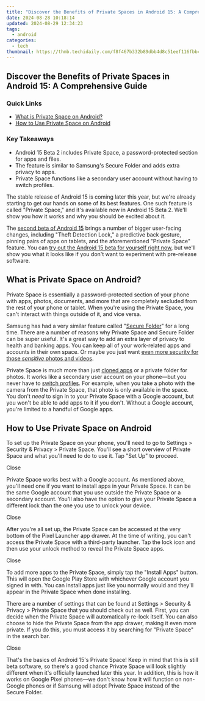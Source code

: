 ```yaml
---
title: "Discover the Benefits of Private Spaces in Android 15: A Comprehensive Guide"
date: 2024-08-28 10:18:14
updated: 2024-08-29 12:34:23
tags:
  - android
categories:
  - tech
thumbnail: https://thmb.techidaily.com/f8f467b332b89dbb4d8c51eef116fbbce4476e735f93f6027b47c78945bb4e75.jpg
---
```


## Discover the Benefits of Private Spaces in Android 15: A Comprehensive Guide

### Quick Links

* [What is Private Space on Android?](https://ios-location-track.techidaily.com/in-2024-3-ways-to-track-apple-iphone-12-pro-max-without-them-knowing-drfone-by-drfone-virtual-ios/)
* [How to Use Private Space on Android](https://some-knowledge.techidaily.com/new-fuse-fast-edits-for-stunning-windows-photos/)

### Key Takeaways

* Android 15 Beta 2 includes Private Space, a password-protected section for apps and files.
* The feature is similar to Samsung's Secure Folder and adds extra privacy to apps.
* Private Space functions like a secondary user account without having to switch profiles.

 The stable release of Android 15 is coming later this year, but we're already starting to get our hands on some of its best features. One such feature is called "Private Space," and it's available now in Android 15 Beta 2\. We'll show you how it works and why you should be excited about it.

 The [second beta of Android 15](https://screen-mirroring-recording.techidaily.com/updated-pinnacle-5-frame-timelapse-recorder-for-2024/) brings a number of bigger user-facing changes, including "Theft Detection Lock," a predictive back gesture, pinning pairs of apps on tablets, and the aforementioned "Private Space" feature. You can [try out the Android 15 beta for yourself right now](https://driver-download.techidaily.com/fast-track-get-your-usb-to-rs232-driver-download-in-no-time/), but we'll show you what it looks like if you don't want to experiment with pre-release software.

##  What is Private Space on Android?

 Private Space is essentially a password-protected section of your phone with apps, photos, documents, and more that are completely secluded from the rest of your phone or tablet. When you're using the Private Space, you can't interact with things outside of it, and vice versa.

 Samsung has had a very similar feature called "[Secure Folder](https://facebook-video-share.techidaily.com/updated-building-your-ultimate-youtube-music-list-step-by-step-guide-webmobile-for-2024/)" for a long time. There are a number of reasons why Private Space and Secure Folder can be super useful. It's a great way to add an extra layer of privacy to health and banking apps. You can keep all of your work-related apps and accounts in their own space. Or maybe you just want [even more security for those _sensitive_ photos and videos](https://extra-skills.techidaily.com/in-2024-seamless-hd-viewing-top-10-android-video-apps/).

 Private Space is much more than just [cloned apps](https://techtrends.techidaily.com/top-rated-affordable-beginners-guide-to-building-a-home-theater-system/) or a private folder for photos. It works like a secondary user account on your phone—but you never have to [switch profiles](https://screen-recording.techidaily.com/updated-best-low-lag-techniques-for-efficient-screen-snaps-for-2024/). For example, when you take a photo with the camera from the Private Space, that photo is only available in the space. You don't _need_ to sign in to your Private Space with a Google account, but you won't be able to add apps to it if you don't. Without a Google account, you're limited to a handful of Google apps.

##  How to Use Private Space on Android

 To set up the Private Space on your phone, you'll need to go to Settings > Security & Privacy > Private Space. You'll see a short overview of Private Space and what you'll need to do to use it. Tap "Set Up" to proceed.

Close 

 Private Space works best with a Google account. As mentioned above, you'll need one if you want to install apps in your Private Space. It can be the same Google account that you use outside the Private Space or a secondary account. You'll also have the option to give your Private Space a different lock than the one you use to unlock your device.

Close 

 After you're all set up, the Private Space can be accessed at the very bottom of the Pixel Launcher app drawer. At the time of writing, you can't access the Private Space with a third-party launcher. Tap the lock icon and then use your unlock method to reveal the Private Space apps.

Close 

 To add more apps to the Private Space, simply tap the "Install Apps" button. This will open the Google Play Store with whichever Google account you signed in with. You can install apps just like you normally would and they'll appear in the Private Space when done installing.

 There are a number of settings that can be found at Settings > Security & Privacy > Private Space that you should check out as well. First, you can decide when the Private Space will automatically re-lock itself. You can also choose to hide the Private Space from the app drawer, making it even more private. If you do this, you must access it by searching for "Private Space" in the search bar.

Close 

 That's the basics of Android 15's Private Space! Keep in mind that this is still beta software, so there's a good chance Private Space will look slightly different when it's officially launched later this year. In addition, this is how it works on Google Pixel phones—we don't know how it will function on non-Google phones or if Samsung will adopt Private Space instead of the Secure Folder.

<ins class="adsbygoogle"
     style="display:block"
     data-ad-format="autorelaxed"
     data-ad-client="ca-pub-7571918770474297"
     data-ad-slot="1223367746"></ins>



<ins class="adsbygoogle"
     style="display:block"
     data-ad-client="ca-pub-7571918770474297"
     data-ad-slot="8358498916"
     data-ad-format="auto"
     data-full-width-responsive="true"></ins>
